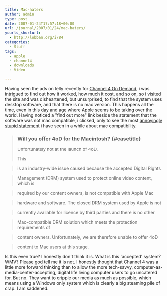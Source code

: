 ```yaml
---
title: Mac-haters
author: admin
type: post
date: 2007-01-24T17:57:18+00:00
url: /journal/2007/01/24/mac-haters/
yourls_shorturl:
  - http://lobban.org/i/84
categories:
  - Stuff
tags:
  - apple
  - channel4
  - downloads
  - Video

---
```

Having seen the ads on telly recently for [Channel 4 On Demand][1], i was intrigued to find out how it worked, how much it cost, and so on, so i visited the site and was disheartened, but unsurprised, to find that the system uses desktop software, and that there is no mac version. This happens all the time, even in this day and age where Apple seems to be taking over the world. Having noticed a "find out more" link beside the statement that the software was not mac compatible, i clicked, only to see the most [annoyingly stupid statement][2] i have seen in a while about mac compatibility.

> ### Will you offer 4oD for the Macintosh? {#casetitle}
> 
> Unfortunately not at the launch of 4oD. 
> 
> This
  
> is an industry-wide issue caused because the accepted Digital Rights
  
> Management (DRM) system used to protect online video content, which is
  
> required by our content owners, is not compatible with Apple Mac
  
> hardware and software. The closed DRM system used by Apple is not
  
> currently available for licence by third parties and there is no other
  
> Mac-compatible DRM solution which meets the protection requirements of
  
> content owners. Unfortunately, we are therefore unable to offer 4oD
  
> content to Mac users at this stage.

Is this even true? I honestly don't think it is. What is this 'accepted' system? WMV? Please god tell me it is not. I honestly thought that Channel 4 was a little more forward thinking than to allow the more tech-savvy, computer-as-media-center-accepting, digital life living computer users to go uncatered for. But no. They want to cripple our media as much as possible, which means using a Windows only system which is clearly a big steaming pile of crap. I am saddened.

 [1]: http://www.channel4.com/4od
 [2]: http://www.channel4.com/4od/how2use4od.html